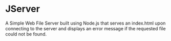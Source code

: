 # JServer
A Simple Web File Server built using Node.js that serves an index.html upon connecting to the server and displays an error message if the requested file could not be found.
